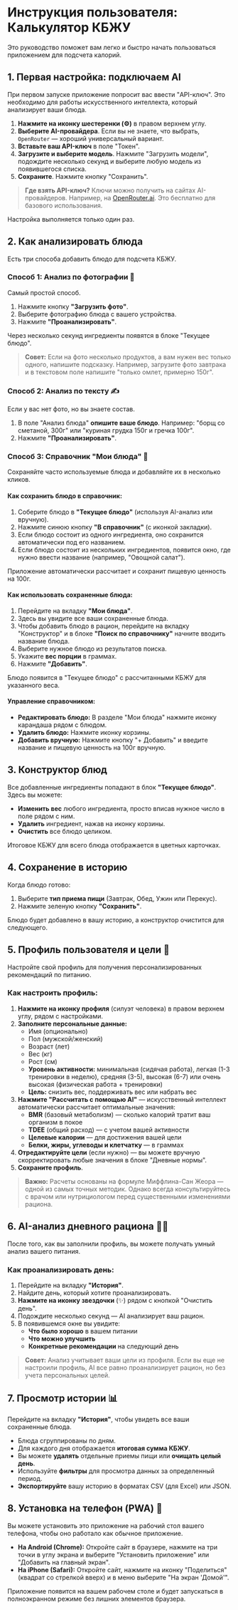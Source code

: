 # Инструкция пользователя: Калькулятор КБЖУ

Это руководство поможет вам легко и быстро начать пользоваться приложением для подсчета калорий.

## 1. Первая настройка: подключаем AI

При первом запуске приложение попросит вас ввести "API-ключ". Это необходимо для работы искусственного интеллекта, который анализирует ваши блюда.

1.  **Нажмите на иконку шестеренки (⚙️)** в правом верхнем углу.
2.  **Выберите AI-провайдера**. Если вы не знаете, что выбрать, `OpenRouter` — хороший универсальный вариант.
3.  **Вставьте ваш API-ключ** в поле "Токен".
4.  **Загрузите и выберите модель**. Нажмите "Загрузить модели", подождите несколько секунд и выберите любую модель из появившегося списка.
5.  **Сохраните**. Нажмите кнопку "Сохранить".

> **Где взять API-ключ?** Ключи можно получить на сайтах AI-провайдеров. Например, на [OpenRouter.ai](https://openrouter.ai/). Это бесплатно для базового использования.

Настройка выполняется только один раз.

## 2. Как анализировать блюда

Есть три способа добавить блюдо для подсчета КБЖУ.

### Способ 1: Анализ по фотографии 📸

Самый простой способ.
1.  Нажмите кнопку **"Загрузить фото"**.
2.  Выберите фотографию блюда с вашего устройства.
3.  Нажмите **"Проанализировать"**.

Через несколько секунд ингредиенты появятся в блоке "Текущее блюдо".

> **Совет:** Если на фото несколько продуктов, а вам нужен вес только одного, напишите подсказку. Например, загрузите фото завтрака и в текстовом поле напишите "только омлет, примерно 150г".

### Способ 2: Анализ по тексту ✍️

Если у вас нет фото, но вы знаете состав.
1.  В поле "Анализ блюда" **опишите ваше блюдо**. Например: "борщ со сметаной, 300г" или "куриная грудка 150г и гречка 100г".
2.  Нажмите **"Проанализировать"**.

### Способ 3: Справочник "Мои блюда" 📖

Сохраняйте часто используемые блюда и добавляйте их в несколько кликов.

#### Как сохранить блюдо в справочник:
1.  Соберите блюдо в **"Текущее блюдо"** (используя AI-анализ или вручную).
2.  Нажмите синюю кнопку **"В справочник"** (с иконкой закладки).
3.  Если блюдо состоит из одного ингредиента, оно сохранится автоматически под его названием.
4.  Если блюдо состоит из нескольких ингредиентов, появится окно, где нужно ввести название (например, "Овощной салат").

Приложение автоматически рассчитает и сохранит пищевую ценность на 100г.

#### Как использовать сохраненные блюда:
1.  Перейдите на вкладку **"Мои блюда"**.
2.  Здесь вы увидите все ваши сохраненные блюда.
3.  Чтобы добавить блюдо в рацион, перейдите на вкладку "Конструктор" и в блоке **"Поиск по справочнику"** начните вводить название блюда.
4.  Выберите нужное блюдо из результатов поиска.
5.  Укажите **вес порции** в граммах.
6.  Нажмите **"Добавить"**.

Блюдо появится в "Текущее блюдо" с рассчитанными КБЖУ для указанного веса.

#### Управление справочником:
-   **Редактировать блюдо:** В разделе "Мои блюда" нажмите иконку карандаша рядом с блюдом.
-   **Удалить блюдо:** Нажмите иконку корзины.
-   **Добавить вручную:** Нажмите кнопку "+ Добавить" и введите название и пищевую ценность на 100г вручную.

## 3. Конструктор блюд

Все добавленные ингредиенты попадают в блок **"Текущее блюдо"**. Здесь вы можете:
-   **Изменить вес** любого ингредиента, просто вписав нужное число в поле рядом с ним.
-   **Удалить** ингредиент, нажав на иконку корзины.
-   **Очистить** все блюдо целиком.

Итоговое КБЖУ для всего блюда отображается в цветных карточках.

## 4. Сохранение в историю

Когда блюдо готово:
1.  Выберите **тип приема пищи** (Завтрак, Обед, Ужин или Перекус).
2.  Нажмите зеленую кнопку **"Сохранить"**.

Блюдо будет добавлено в вашу историю, а конструктор очистится для следующего.

## 5. Профиль пользователя и цели 👤

Настройте свой профиль для получения персонализированных рекомендаций по питанию.

### Как настроить профиль:
1.  **Нажмите на иконку профиля** (силуэт человека) в правом верхнем углу, рядом с настройками.
2.  **Заполните персональные данные:**
    -   Имя (опционально)
    -   Пол (мужской/женский)
    -   Возраст (лет)
    -   Вес (кг)
    -   Рост (см)
    -   **Уровень активности:** минимальная (сидячая работа), легкая (1-3 тренировки в неделю), средняя (3-5), высокая (6-7) или очень высокая (физическая работа + тренировки)
    -   **Цель:** снизить вес, поддерживать вес или набрать вес
3.  **Нажмите "Рассчитать с помощью AI"** — искусственный интеллект автоматически рассчитает оптимальные значения:
    -   **BMR** (базовый метаболизм) — сколько калорий тратит ваш организм в покое
    -   **TDEE** (общий расход) — с учетом вашей активности
    -   **Целевые калории** — для достижения вашей цели
    -   **Белки, жиры, углеводы и клетчатку** — в граммах
4.  **Отредактируйте цели** (если нужно) — вы можете вручную скорректировать любые значения в блоке "Дневные нормы".
5.  **Сохраните профиль**.

> **Важно:** Расчеты основаны на формуле Миффлина-Сан Жеора — одной из самых точных методик. Однако всегда консультируйтесь с врачом или нутрициологом перед существенными изменениями рациона.

## 6. AI-анализ дневного рациона 🤖✨

После того, как вы заполнили профиль, вы можете получать умный анализ вашего питания.

### Как проанализировать день:
1.  Перейдите на вкладку **"История"**.
2.  Найдите день, который хотите проанализировать.
3.  **Нажмите на иконку звездочки** (✨) рядом с кнопкой "Очистить день".
4.  Подождите несколько секунд — AI анализирует ваш рацион.
5.  В появившемся окне вы увидите:
    -   **Что было хорошо** в вашем питании
    -   **Что можно улучшить**
    -   **Конкретные рекомендации** на следующий день

> **Совет:** Анализ учитывает ваши цели из профиля. Если вы еще не настроили профиль, AI все равно проанализирует рацион, но без учета персональных целей.

## 7. Просмотр истории 📊

Перейдите на вкладку **"История"**, чтобы увидеть все ваши сохраненные блюда.
-   Блюда сгруппированы по дням.
-   Для каждого дня отображается **итоговая сумма КБЖУ**.
-   Вы можете **удалять** отдельные приемы пищи или **очищать целый день**.
-   Используйте **фильтры** для просмотра данных за определенный период.
-   **Экспортируйте** вашу историю в форматах CSV (для Excel) или JSON.

## 8. Установка на телефон (PWA) 📱

Вы можете установить это приложение на рабочий стол вашего телефона, чтобы оно работало как обычное приложение.

-   **На Android (Chrome):** Откройте сайт в браузере, нажмите на три точки в углу экрана и выберите "Установить приложение" или "Добавить на главный экран".
-   **На iPhone (Safari):** Откройте сайт, нажмите на иконку "Поделиться" (квадрат со стрелкой вверх) и в меню выберите "На экран 'Домой'".

Приложение появится на вашем рабочем столе и будет запускаться в полноэкранном режиме без лишних элементов браузера.

